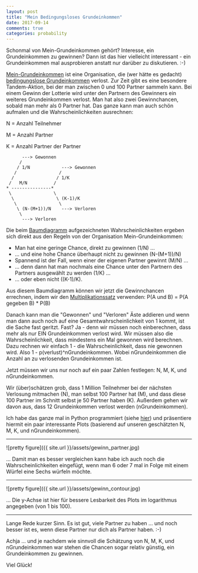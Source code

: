 ```yaml
---
layout: post
title: "Mein Bedingungsloses Grundeinkommen"
date: 2017-09-14
comments: true
categories: probability
---
```


Schonmal von Mein-Grundeinkommen gehört? Interesse, ein Grundeinkommen zu gewinnen? Dann ist das hier vielleicht interessant - ein Grundeinkommen mal ausprobieren anstatt nur darüber zu diskutieren. :-)

[Mein-Grundeinkommen](https://www.mein-grundeinkommen.de) ist eine Organisation, die (wer hätte es gedacht) [bedingungslose Grundeinkommen](https://de.wikipedia.org/wiki/Bedingungsloses_Grundeinkommen) verlost. Zur Zeit gibt es eine besondere Tandem-Aktion, bei der man zwischen 0 und 100 Partner sammeln kann. Bei einem Gewinn der Lotterie wird unter den Partnern des Gewinners ein weiteres Grundeinkommen verlost. Man hat also zwei Gewinnchancen, sobald man mehr als 0 Partner hat. Das ganze kann man auch schön aufmalen und die Wahrscheinlichkeiten ausrechnen:


N = Anzahl Teilnehmer

M = Anzahl Partner

K = Anzahl Partner der Partner

```
      ---> Gewonnen
     /
    / 1/N            ---> Gewonnen
   /                /
  /                / 1/K
 /   M/N          /
* ---------------*
 \                \
  \                \ (K-1)/K
   \                \
    \ (N-(M+1))/N    ---> Verloren
     \
      ---> Verloren
```

Die beim [Baumdiagramm](https://de.wikipedia.org/wiki/Baumdiagramm) aufgezeichneten Wahrscheinlichkeiten ergeben sich direkt aus den Regeln von der Organisation Mein-Grundeinkommen:
- Man hat eine geringe Chance, direkt zu gewinnen (1/N) ...
- ... und eine hohe Chance überhaupt nicht zu gewinnen (N-(M+1))/N)
- Spannend ist der Fall, wenn einer der eigenen Partner gewinnt (M/N) ...
- ... denn dann hat man nochmals eine Chance unter den Partnern des Partners ausgewählt zu werden (1/K) ...
- ... oder eben nicht ((K-1)/K).

Aus diesem Baumdiagramm können wir jetzt die Gewinnchancen errechnen, indem wir den [Multiplikationssatz](https://de.wikipedia.org/wiki/Bedingte_Wahrscheinlichkeit#Multiplikationssatz) verwenden: P(A und B) = P(A gegeben B) * P(B)

Danach kann man die "Gewonnen" und "Verloren" Äste addieren und wenn man dann auch noch auf eine Gesamtwahrscheinlichkeit von 1 kommt, ist die Sache fast geritzt. Fast? Ja - denn wir müssen noch einberechnen, dass mehr als nur EIN Grundeinkommen verlost wird. Wir müssen also die Wahrscheinlichkeit, dass mindestens ein Mal gewonnen wird berechnen. Dazu rechnen wir einfach 1 - die Wahrscheinlichkeit, dass nie gewonnen wird. Also 1 - p(verlust)^nGrundeinkommen. Wobei nGrundeinkommen die Anzahl an zu verlosenden Grundeinkommen ist.

Jetzt müssen wir uns nur noch auf ein paar Zahlen festlegen: N, M, K, und nGrundeinkommen.

Wir (über)schätzen grob, dass 1 Million Teilnehmer bei der nächsten Verlosung mitmachen (N), man selbst 100 Partner hat (M), und dass diese 100 Partner im Schnitt selbst je 50 Partner haben (K). Außerdem gehen wir davon aus, dass 12 Grundeinkommen verlost werden (nGrundeinkommen).


Ich habe das ganze mal in Python programmiert (siehe [hier](https://github.com/sappelhoff/meinbge)) und präsentiere hiermit ein paar interessante Plots (basierend auf unseren geschätzten N, M, K, und nGrundeinkommen).

-----

![pretty figure]({{ site.url }}/assets/gewinn_partner.jpg)

... Damit man es besser vergleichen kann habe ich auch noch die Wahrscheinlichkeiten eingefügt, wenn man 6 oder 7 mal in Folge mit einem Würfel eine Sechs würfeln möchte.

-----

![pretty figure]({{ site.url }}/assets/gewinn_contour.jpg)

... Die y-Achse ist hier für bessere Lesbarkeit des Plots im logarithmus angegeben (von 1 bis 100).

-----

Lange Rede kurzer Sinn. Es ist gut, viele Partner zu haben ... und noch besser ist es, wenn diese Partner nur dich als Partner haben. :-)

Achja ... und je nachdem wie sinnvoll die Schätzung von N, M, K, und nGrundeinkommen war stehen die Chancen sogar relativ günstig, ein Grundeinkommen zu gewinnen.

Viel Glück!
